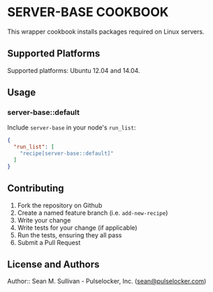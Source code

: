 SERVER-BASE COOKBOOK
====================

This wrapper cookbook installs packages required on Linux servers.

## Supported Platforms

Supported platforms: Ubuntu 12.04 and 14.04.

## Usage

### server-base::default

Include `server-base` in your node's `run_list`:

```json
{
  "run_list": [
    "recipe[server-base::default]"
  ]
}
```

## Contributing

1. Fork the repository on Github
2. Create a named feature branch (i.e. `add-new-recipe`)
3. Write your change
4. Write tests for your change (if applicable)
5. Run the tests, ensuring they all pass
6. Submit a Pull Request

## License and Authors

Author:: Sean M. Sullivan - Pulselocker, Inc. (<sean@pulselocker.com>)
